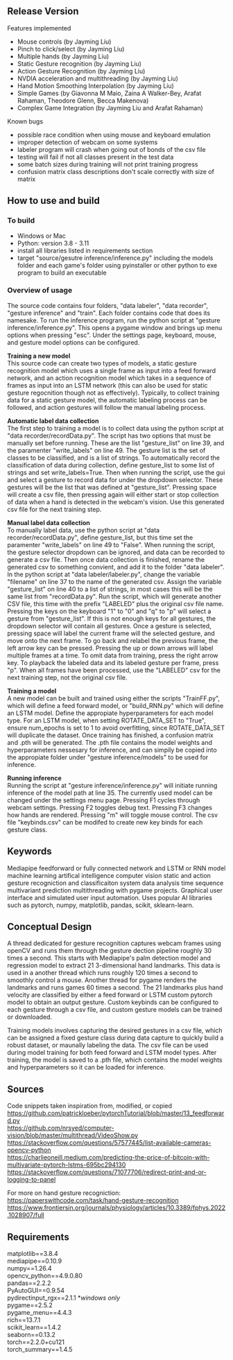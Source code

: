 ## Release Version
Features implemented
 - Mouse controls (by Jayming Liu)
 - Pinch to click/select (by Jayming Liu)
 - Multiple hands (by Jayming Liu)
 - Static Gesture recognition (by Jayming Liu)
 - Action Gesture Recognition (by Jayming Liu)
 - NVDIA acceleration and multithreading (by Jayming Liu)
 - Hand Motion Smoothing Interpolation (by Jayming Liu)
 - Simple Games (by Giavonna M Maio, Zaina A Walker-Bey, Arafat Rahaman, Theodore Glenn, Becca Makenova)
 - Complex Game Integration (by Jayming Liu and Arafat Rahaman)

Known bugs
 - possible race condition when using mouse and keyboard emulation
 - improper detection of webcam on some systems
 - labeler program will crash when going out of bonds of the csv file
 - testing will fail if not all classes present in the test data
 - some batch sizes during training will not print training progress
 - confusion matrix class descriptions don't scale correctly with size of matrix

## How to use and build
### To build
 - Windows or Mac
 - Python: version 3.8 - 3.11
 - install all libraries listed in requirements section
 - target "source/gesutre inference/inference.py" including the models folder and each game's folder using pyinstaller or other python to exe program to build an executable

### Overview of usage

The source code contains four folders, "data labeler", "data recorder", "gesture inference" and "train". Each folder contains code that does its namesake. To run the inference program, run the python script at "gesture inference/inference.py". This opens a pygame window and brings up menu options when pressing "esc". Under the settings page, keyboard, mouse, and gesture model options can be configured. 

**Training a new model**<br>
This source code can create two types of models, a static gesture recognition model which uses a single frame as input into a feed forward network, and an action recognition model which takes in a sequence of frames as input into an LSTM network (this can also be used for static gesture regocnition though not as effectively). Typically, to collect training data for a static gesture model, the automatic labeling process can be followed, and action gestures will follow the manual labeling process. 

**Automatic label data collection**<br>
The first step to training a model is to collect data using the python script at "data recorder/recordData.py". The script has two options that must be manually set before running. These are the list "gesture_list" on line 39, and the paramenter "write_labels" on line 49. The gesture list is the set of classes to be classified, and is a list of strings. To automatically record the classification of data during collection, define gesture_list to some list of strings and set write_labels=True. Then when running the script, use the gui and select a gesture to record data for under the dropdown selector. These gestures will be the list that was defined at "gesture_list". Pressing space will create a csv file, then pressing again will either start or stop collection of data when a hand is detected in the webcam's vision. Use this generated csv file for the next training step.

**Manual label data collection**<br>
To manually label data, use the python script at "data recorder/recordData.py", define gesture_list, but this time set the paramenter "write_labels" on line 49 to "False". When running the script, the gesture selector dropdown can be ignored, and data can be recorded to generate a csv file. Then once data collection is finished, rename the generated csv to something convient, and add it to the folder "data labeler". In the python script at "data labeler/labeler.py", change the variable "filename" on line 37 to the name of the generated csv. Assign the variable "gesture_list" on line 40 to a list of strings, in most cases this will be the same list from "recordData.py". Run the script, which will generate another CSV file, this time with the prefix "LABELED" plus the original csv file name. Pressing the keys on the keyboard "1" to "0" and "q" to "p" will select a gesture from "gesture_list". If this is not enough keys for all gestures, the dropdown selector will contain all gestures. Once a gesture is selected, pressing space will label the current frame will the selected gesture, and move onto the next frame. To go back and relabel the previous frame, the left arrow key can be pressed. Pressing the up or down arrows will label multiple frames at a time. To omit data from training, press the right arrow key. To playback the labeled data and its labeled gesture per frame, press "p". When all frames have been processed, use the "LABELED" csv for the next training step, not the original csv file. 

**Training a model**<br>
A new model can be built and trained using either the scripts "TrainFF.py", which will define a feed forward model, or "build_RNN.py" which will define an LSTM model. Define the appropiate hyperparameters for each model type. For an LSTM model, when setting ROTATE_DATA_SET to "True", ensure num_epochs is set to 1 to avoid overfitting, since ROTATE_DATA_SET will duplicate the dataset. Once training has finished, a confusion matrix and .pth will be generated. The .pth file contains the model weights and hyperparameters nessesary for inference, and can simpily be copied into the appropiate folder under "gesture inference/models" to be used for inference.

**Running inference**<br>
Running the script at "gesture inference/inference.py" will initiate running inference of the model path at line 35. The currently used model can be changed under the settings menu page. Pressing F1 cycles through webcam settings. Pressing F2 toggles debug text. Pressing F3 changes how hands are rendered. Pressing "m" will toggle mouse control. The csv file "keybinds.csv" can be modifed to create new key binds for each gesture class. 


## Keywords

Mediapipe feedforward or fully connected network and LSTM or RNN model machine learning artifical intelligence computer vision static and action gesture recogniction and classificaiton system data analysis time sequence multivariant prediction multithreading with pygame projects. Graphical user interface and simulated user input automation. Uses popular AI libraries such as pytorch, numpy, matplotlib, pandas, scikit, sklearn-learn. 


## Conceptual Design

A thread dedicated for gesture recognition captures webcam frames using openCV and runs them through the gesture dection pipeline roughly 30 times a second. This starts with Mediapipe's palm detection model and regression model to extract 21 3-dimensional hand landmarks. This data is used in a another thread which runs roughly 120 times a second to smoothly control a mouse. Another thread for pygame renders the landmarks and runs games 60 times a second. The 21 landmarks plus hand velocity are classified by either a feed forward or LSTM custom pytorch model to obtain an output gesture. Custom keybinds can be configured to each gesture through a csv file, and custom gesture models can be trained or downloaded. 

Training models involves capturing the desired gestures in a csv file, which can be assigned a fixed gesture class during data capture to quickly build a robust dataset, or maunally labeling the data. The csv file can be used during model training for both feed forward and LSTM model types. After training, the model is saved to a .pth file, which contains the model weights and hyperparameters so it can be loaded for inference. 

## Sources

Code snippets taken inspiration from, modified, or copied<br>
https://github.com/patrickloeber/pytorchTutorial/blob/master/13_feedforward.py<br>
https://github.com/nrsyed/computer-vision/blob/master/multithread/VideoShow.py<br>
https://stackoverflow.com/questions/57577445/list-available-cameras-opencv-python<br>
https://charlieoneill.medium.com/predicting-the-price-of-bitcoin-with-multivariate-pytorch-lstms-695bc294130<br>
https://stackoverflow.com/questions/71077706/redirect-print-and-or-logging-to-panel<br>

For more on hand gesture recogniction:<br>
https://paperswithcode.com/task/hand-gesture-recognition<br>
https://www.frontiersin.org/journals/physiology/articles/10.3389/fphys.2022.1028907/full

## Requirements
matplotlib==3.8.4 <br/>
mediapipe==0.10.9 <br/>
numpy==1.26.4 <br/>
opencv_python==4.9.0.80 <br/>
pandas==2.2.2 <br/>
PyAutoGUI==0.9.54 <br/>
pydirectinput_rgx==2.1.1 **windows only*<br/>
pygame==2.5.2 <br/>
pygame_menu==4.4.3 <br/>
rich==13.7.1 <br/>
scikit_learn==1.4.2 <br/>
seaborn==0.13.2 <br/>
torch==2.2.0+cu121 <br/>
torch_summary==1.4.5 <br/>
